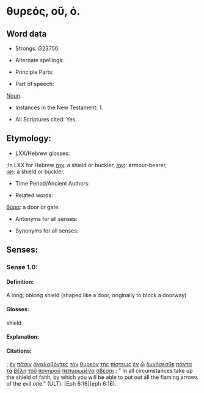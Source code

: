 # θυρεός, οῦ, ὁ.

<!-- Status: S2=NeedsFinalReview -->
<!-- Lexica used for edits: BDAG, FFM, LN, A-S  -->

## Word data

* Strongs: G23750.


* Alternate spellings:

* Principle Parts: 

* Part of speech: 

[Noun](http://ugg.readthedocs.io/en/latest/noun.html). 

* Instances in the New Testament: 1.

* All Scriptures cited: Yes.

## Etymology: 

* LXX/Hebrew glosses: 

;In LXX for Hebrew  [צִנָּה](//en-uhal/H6793): a shield or buckler,
[נָשָׂא](//en-uhal/H5375): armour-bearer,  
[מָגֵן](//en-uhal/H4043): a shield or buckler. 

* Time Period/Ancient Authors: 

* Related words: 

[θύρα](../G23740/01.md): a door or gate.

* Antonyms for all senses:

* Synonyms for all senses: 

## Senses:

### Sense  1.0: 

#### Definition: 

A long, oblong shield (shaped like a door, originally to block a doorway) 

#### Glosses: 

shield 

#### Explanation: 

#### Citations: 

; [ἐν](../G17220/01.md) [πᾶσιν](../G39560/01.md) [ἀναλαβόντες](../G03530/01.md) [τὸν](../G35880/01.md) [θυρεὸν](../G23750/01.md) [τῆς](../G35880/01.md) [πίστεως](../G41020/01.md) [ἐν](../G17220/01.md) [ᾧ](../G37390/01.md) [δυνήσεσθε](../G14100/01.md) [πάντα](../G39560/01.md) [τὰ](../G35880/01.md) [βέλη](../G09560/01.md) [τοῦ](../G35880/01.md) [πονηροῦ](../G41900/01.md) [πεπυρωμένα](../G44480/01.md) [σβέσαι](../G45700/01.md)
; " In all circumstances take up the shield of faith, by which you will be able to put out all the flaming arrows of the evil one." (ULT): 
[Eph 6:16](eph 6:16).
